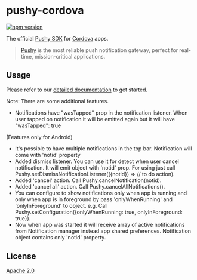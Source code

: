 # pushy-cordova
[![npm version](https://badge.fury.io/js/pushy-cordova.svg)](https://www.npmjs.com/package/pushy-cordova)

The official [Pushy SDK](https://pushy.me/) for [Cordova](https://cordova.apache.org/) apps.

> [Pushy](https://pushy.me/) is the most reliable push notification gateway, perfect for real-time, mission-critical applications.

## Usage

Please refer to our [detailed documentation](https://pushy.me/docs/additional-platforms/cordova) to get started.

Note: There are some additional features.
- Notifications have "wasTapped" prop in the notification listener. When user tapped on notification it will be emitted again but it will have "wasTapped": true

(Features only for Android)
- It's possible to have multiple notifications in the top bar. Notification will come with 'notid' property
- Added dismiss listener. You can use it for detect when user cancel notification. It will emit object with 'notid' prop. For using just call Pushy.setDismissNotificationListener(({notid}) => // to do action).
- Added 'cancel' action. Call Pushy.cancelNotification(notid).
- Added 'cancel all' action. Call Pushy.cancelAllNotifications().
- You can configure to show notifications only when app is running and only when app is in foreground by pass 'onlyWhenRunning' and 'onlyInForeground' to object. e.g. Call Pushy.setConfiguration({onlyWhenRunning: true, onlyInForeground: true}).
- Now when app was started it will receive array of active notifications from Notification manager instead app shared preferences. Notification object contains only 'notid' property.

## License

[Apache 2.0](LICENSE)

